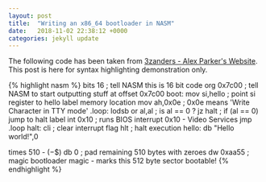 ```yaml
---
layout: post
title:  "Writing an x86_64 bootloader in NASM"
date:   2018-11-02 22:38:12 +0000
categories: jekyll update
---
```

The following code has been taken from [3zanders - Alex Parker's Website][3zanders].
This post is here for syntax highlighting demonstration only.

{% highlight nasm %}
bits 16 ; tell NASM this is 16 bit code
org 0x7c00 ; tell NASM to start outputting stuff at offset 0x7c00
boot:
    mov si,hello ; point si register to hello label memory location
    mov ah,0x0e ; 0x0e means 'Write Character in TTY mode'
.loop:
    lodsb
    or al,al ; is al == 0 ?
    jz halt  ; if (al == 0) jump to halt label
    int 0x10 ; runs BIOS interrupt 0x10 - Video Services
    jmp .loop
halt:
    cli ; clear interrupt flag
    hlt ; halt execution
hello: db "Hello world!",0

times 510 - ($-$$) db 0 ; pad remaining 510 bytes with zeroes
dw 0xaa55 ; magic bootloader magic - marks this 512 byte sector bootable!
{% endhighlight %}

[jekyll-docs]: https://jekyllrb.com/docs/home
[jekyll-gh]:   https://github.com/jekyll/jekyll
[jekyll-talk]: https://talk.jekyllrb.com/
[3zanders]:    http://3zanders.co.uk